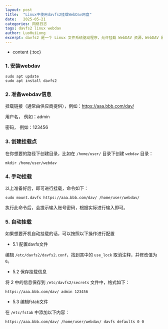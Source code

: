 ```yaml
---
layout: post
title:  "Linux中使用davfs2挂载WebDav网盘"
date:   2025-05-21
categories: 网络日志
tags: davfs2 linux webdav
author: LuoHuiLong
excerpt: davfs2 是一个 Linux 文件系统驱动程序，允许挂载 WebDAV 资源，WebDAV 是 HTTP/1.1 的扩展，允许远程协作编写 Web 资源。
---
```


* content
{:toc}

### 1. 安装webdav ###

    sudo apt update
    sudo apt install davfs2

### 2. 准备webdav信息 ###

挂载链接（通常由供应商提供），例如：https://aaa.bbb.com/dav/

用户名， 例如：admin

密码， 例如：123456

### 3. 创建挂载点 ###

在你想要的路径下创建目录，比如在 `/home/user/` 目录下创建 `webdav` 目录：

    mkdir /home/user/webdav

### 4. 手动挂载 ###

以上准备好后，即可进行挂载，命令如下：

    sudo mount.davfs https://aaa.bbb.com/dav/ /home/user/webdav/

执行此命令后，会提示输入账号密码，根据实际进行输入即可。

### 5. 自动挂载 ###

如果想要开机自动挂载的话，可以按照以下操作进行配置

- 5.1 配置davfs文件

编辑 `/etc/davfs2/davfs2.conf`，找到其中的 `use_lock` 取消注释，并修改值为 `0`。

- 5.2 保存挂载信息

将 2 中的信息保存到 `/etc/davfs2/secrets` 文件中，格式如下：

    https://aaa.bbb.com/dav/ admin 123456

- 5.3 编辑fstab文件

在 `/etc/fstab` 中添加以下内容：

    https://aaa.bbb.com/dav/ /home/user/webdav/ davfs defaults 0 0